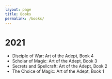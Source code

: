 ```yaml
---
layout: page
title: Books
permalink: /books/
---
```


# 2021

- Disciple of War: Art of the Adept, Book 4
- Scholar of Magic: Art of the Adept, Book 3
- Secrets and Spellcraft: Art of the Adept, Book 2
- The Choice of Magic: Art of the Adept, Book 1
